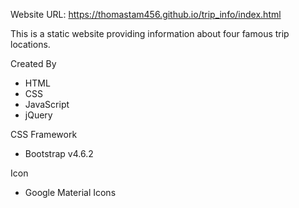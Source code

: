 Website URL:
https://thomastam456.github.io/trip_info/index.html

This is a static website providing information about four famous trip locations.

Created By
- HTML
- CSS
- JavaScript
- jQuery

CSS Framework
- Bootstrap v4.6.2

Icon
- Google Material Icons
